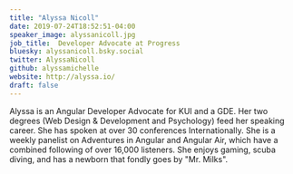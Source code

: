 ```yaml
---
title: "Alyssa Nicoll"
date: 2019-07-24T18:52:51-04:00
speaker_image: alyssanicoll.jpg
job_title:  Developer Advocate at Progress
bluesky: alyssanicoll.bsky.social
twitter: AlyssaNicoll
github: alyssamichelle
website: http://alyssa.io/
draft: false
---
```


Alyssa is an Angular Developer Advocate for KUI and a GDE. Her two degrees (Web Design & Development and Psychology) feed her speaking career. She has spoken at over 30 conferences Internationally. She is a weekly panelist on Adventures in Angular and Angular Air, which have a combined following of over 16,000 listeners. She enjoys gaming, scuba diving, and has a newborn that fondly goes by "Mr. Milks".
